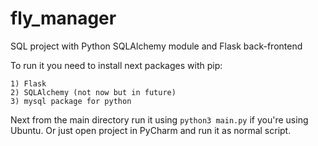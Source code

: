 # fly_manager

SQL project with Python SQLAlchemy module and Flask back-frontend

To run it you need to install next packages with pip:

    1) Flask
    2) SQLAlchemy (not now but in future)
    3) mysql package for python
    
Next from the main directory run it using `python3 main.py` if you're using Ubuntu. Or just open project in PyCharm and run it as normal script.
